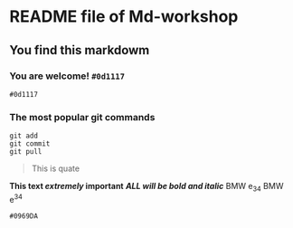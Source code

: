 # README file of Md-workshop
## You find this markdowm
### You are welcome! `#0d1117`
`#0d1117`
### The most popular git commands 
```
git add
git commit
git pull
```
> This is quate

**This text _extremely_ important**
***ALL will be bold and italic***
BMW e<sub>34</sub>
BMW e<sup>34</sup>

`#0969DA`
